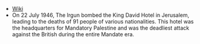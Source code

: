 - [Wiki](https://en.wikipedia.org/wiki/King_David_Hotel_bombing)
- On 22 July 1946, The Irgun bombed the King David Hotel in Jerusalem, leading to the deaths of 91 people of various nationalities. This hotel was the headquarters for Mandatory Palestine and was the deadliest attack against the British during the entire Mandate era.